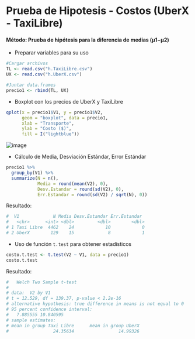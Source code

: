 # Prueba de Hipotesis - Costos (UberX - TaxiLibre)

#### Método: Prueba de hipótesis para la diferencia de medias (μ1−μ2)

* Preparar variables para su uso
```R
#Cargar archivos
TL <- read.csv("h.TaxiLibre.csv")
UX <- read.csv("h.UberX.csv")

#Juntar data.frames
precio1 <- rbind(TL, UX)
```
* Boxplot con los precios de UberX y TaxiLibre
```R
qplot(x = precio1$V1, y = precio1$V2,
      geom = "boxplot", data = precio1,
      xlab = "Transporte", 
      ylab = "Costo ($)",
      fill = I("lightblue"))
```

![image](https://user-images.githubusercontent.com/72113099/107296495-1e5ba480-6a37-11eb-9059-a8355ce175a1.png)

* Cálculo de Media, Desviación Estándar, Error Estándar
```R
precio1 %>%
  group_by(V1) %>%
  summarize(N = n(),
            Media = round(mean(V2), 0),
            Desv.Estandar = round(sd(V2), 0),
            Err.Estandar = round(sd(V2) / sqrt(N), 0))
```
Resultado:
```R
#  V1             N Media Desv.Estandar Err.Estandar
#   <chr>      <int> <dbl>         <dbl>        <dbl>
# 1 Taxi Libre  4462    24            10            0
# 2 UberX        129    15             8            1
```
* Uso de función `t.test` para obtener estadísticos
```R
costo.t.test <- t.test(V2 ~ V1, data = precio1)
costo.t.test 
```
Resultado:
```R
#	Welch Two Sample t-test
#
# data:  V2 by V1
# t = 12.529, df = 139.37, p-value < 2.2e-16
# alternative hypothesis: true difference in means is not equal to 0
# 95 percent confidence interval:
#   7.885555 10.840595
# sample estimates:
# mean in group Taxi Libre      mean in group UberX 
#                 24.35634                 14.99326 
```

```R

```

```R

```
